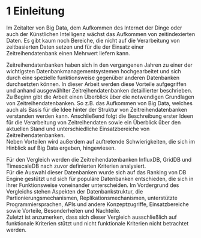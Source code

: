 # 1 Einleitung

Im Zeitalter von Big Data, dem Aufkommen des Internet der Dinge oder auch der Künstlichen Intelligenz wächst das Aufkommen von zeitindexierten Daten. 
Es gibt kaum noch Bereiche, die nicht auf die Verarbeitung von zeitbasierten Daten setzen und für die der Einsatz einer Zeitreihendatenbank einen Mehrwert liefern kann.  
<!-- test -->

Zeitreihendatenbanken haben sich in den vergangenen Jahren zu einer der wichtigsten Datenbankmanagementsystemen hochgearbeitet und sich durch eine spezielle funktionsweise gegenüber anderen Datenbanken durchsetzten können.  <!-- Funktionsweise statt funktionsweise -->
In dieser Arbeit werden diese Vorteile aufgegriffen und anhand ausgewählter Zeitreihendatenbanken detaillierter beschrieben.  
Zu Beginn gibt die Arbeit einen Überblick über die notwendigen Grundlagen von Zeitreihendatenbanken. So z.B. das Aufkommen von Big Data, welches auch als Basis für die Idee hinter der Struktur von Zeitreihendatenbanken verstanden werden kann. <!-- z.B. ausschreiben -->
Anschließend folgt die Beschreibung erster Ideen für die Verarbeitung von Zeitreihendaten sowie ein Überblick über den aktuellen Stand und unterschiedliche Einsatzbereiche von Zeitreihendatenbanken.  
Neben Vorteilen wird außerdem auf auftretende Schwierigkeiten, die sich im Hinblick auf Big Data ergeben, hingewiesen. 

Für den Vergleich werden die Zeitreihendatenbanken InfluxDB, GridDB und TimescaleDB nach zuvor definierten Kriterien analysiert.   
Für die Auswahl dieser Datenbanken wurde sich auf das Ranking von DB Engine gestützt und sich für populäre Datenbanken entschieden, die sich in ihrer Funktionsweise voneinander unterscheiden. <!-- Quelle für DB Engine einfügen -->
Im Vordergrund des Vergleichs stehen Aspekten der Datenbankstruktur, die Partionierungsmechanismen, Replikationsmechanismen, unterstützte Programmiersprachen, APIs und andere Konzeptzugriffe, Einsatzbereiche sowie Vorteile, Besonderheiten und Nachteile.   
Zuletzt ist anzumerken, dass sich dieser Vergleich ausschließlich auf funktionale Kriterien stützt und nicht funktionale Kriterien nicht betrachtet werden.
<!-- müsste glaube ich nicht-funktional heißen, also mit Bindestrich -->
